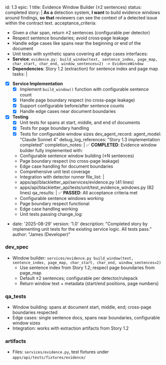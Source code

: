 id: 1.3
epic: 1
title: Evidence Window Builder (±2 sentences)
status: completed
story: |
  **As a** detection system,
  **I want** to build evidence windows around findings,
  **so that** reviewers can see the context of a detected issue within the contract text.
acceptance_criteria:
  - Given a char span, return ±2 sentences (configurable per detector)
  - Respect sentence boundaries; avoid cross‑page leakage
  - Handle edge cases like spans near the beginning or end of the document
  - Unit tests with synthetic spans covering all edge cases
interfaces:
  - **Service**: `evidence.py: build_window(text, sentence_index, page_map, char_start, char_end, window_sentences=2) -> EvidenceWindow`
  - **Dependencies**: Story 1.2 (extraction) for sentence index and page map
tasks: |
  - [x] **Service Implementation**
    - [x] Implement `build_window()` function with configurable sentence count
    - [x] Handle page boundary respect (no cross-page leakage)
    - [x] Support configurable before/after sentence counts
    - [x] Handle edge cases near document boundaries
  - [x] **Testing**
    - [x] Unit tests for spans at start, middle, and end of documents
    - [x] Tests for page boundary handling
    - [x] Tests for configurable window sizes
dev_agent_record:
  agent_model: "Claude Sonnet 4"
  debug_log_references: "Story 1.3 implementation completed"
  completion_notes: |
    ✅ **COMPLETED**: Evidence window builder fully implemented with:
    - Configurable sentence window building (±N sentences)
    - Page boundary respect (no cross-page leakage)
    - Edge case handling for document boundaries
    - Comprehensive unit test coverage
    - Integration with detector runner
  file_list: |
    - apps/api/blackletter_api/services/evidence.py (41 lines)
    - apps/api/blackletter_api/tests/unit/test_evidence_windows.py (82 lines)
  qa_results: |
    ✅ **PASSED**: All acceptance criteria met
    - Configurable sentence windows working
    - Page boundary respect functional
    - Edge case handling working
    - Unit tests passing
change_log:
  - date: '2025-08-29'
    version: '1.0'
    description: "Completed story by implementing unit tests for the existing service logic. All tests pass."
    author: "James (Developer)"

### dev_spec

- Window builder: `services/evidence.py build_window(text, sentence_index, page_map, char_start, char_end, window_sentences=2)`
  - Use sentence index from Story 1.2; respect page boundaries from page_map
  - Default ±2 sentences; configurable per detector/rulepack
  - Return window text + metadata (start/end positions, page numbers)

### qa_tests

- Window building: spans at document start, middle, end; cross-page boundaries respected
- Edge cases: single sentence docs, spans near boundaries, configurable window sizes
- Integration: works with extraction artifacts from Story 1.2

### artifacts

- Files: `services/evidence.py`, test fixtures under `apps/api/tests/fixtures/evidence/`
